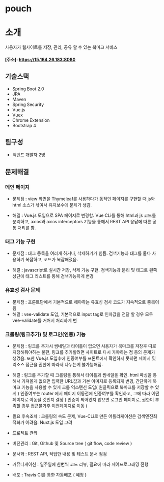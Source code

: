 # pouch 
# 소개
사용자가 웹사이트를 저장, 관리, 공유 할 수 있는 북마크 서비스

#### [주소]: https://15.164.26.183:8080

## 기술스택
* Spring Boot 2.0
* JPA
* Maven
* Spring Security
* Vue.js
* Vuex
* Chrome Extension
* Bootstrap 4

## 팀구성
* 백엔드 개발자 2명

## 문제해결

### 메인 페이지 

* 문제점 : view 화면을 Thymeleaf를 사용하다가 동적인 페이지를 구현할 때 js와 html 소스가 섞여서 유지보수에 문제가 생김. 

* 해결 : Vue.js 도입으로 SPA 페이지로 변경함. Vue CLi를 통해 html과 js 코드를 분리하고, axios와 axios interceptors 
기능을 통해서 REST API 응답에 따른 공통 처리를 함.

### 태그 기능 구현

* 문제점 : 태그 등록을 여러개 하거나, 삭제하기가 힘듬. 검색기능과 태그를 둘다 사용하기 복잡하고, 코드가 복잡해졌음.

* 해결 :  javascript로 실시간 저장, 삭제 기능 구현. 검색기능과 분리 및 태그로 왼쪽상단에 태그 리스트를 통해 검색가능하게 변경

### 유효성 검사 문제

* 문제점 : 프론트단에서 기본적으로 해야하는 유효성 검사 코드가 지속적으로 중복이 됨
* 해결 : vee-validate 도입, 기본적으로 input tag로 인자값을 전달 할 경우 모두 vee-validate를 거쳐서 처리하게 변

### 크롤링(링크추가) 및 로그인(인증) 기능 

* 문제점 : 링크를 추가시 썸네일과 타이틀이 없으면 사용자가 북마크를 저장후 따로 지정해줘야하는 불편, 링크를 추가할려면 사이트로 다시 가야하는 점 등의 문제가 생겼음. 
또한 Vue.js 도입후에 인증여부를 프론트에서 확인하지 못하면 페이지 및 리소스 접근을 권한에 따라서 나누는게 불가능해짐.

* 해결 : 링크를 추가할 때 크롤링을 통해서 타이틀과 썸네일을 확인. html 파싱을 통해서 가져올게 없으면 입력한 URL값과 기본 이미지로 등록되게 변경, 간단하게 북마크 기능을 사용할 수 있게 크롬 익스텐션 도입( 원클릭으로 북마크를 저장할 수 있게 ) 인증여부는 router 에서 페이지 이동전에 인증여부를 확인하고, 그에 따라 어떤 페이지로 이동될 것인지 결정 ( 인증이 되어있지 않으면 로그인 페이지로, 권한이 부족할 경우 접근불가후 이전페이지로 이동 ) 

* 필요 후속조치 : 크롤링의 속도 문제, Vue-CLi로 만든 어플리케이션은 검색엔진최적화가 어려움. Nuxt.js 도입 고려
 
* 프로젝트 관리 
* 버전관리 : Git, Github 및 Source tree ( git flow, code review )
* 문서화 : REST API, 작업한 내용 및 테스트 문서 점검
* 커뮤니케이션 : 일주일에 한번씩 코드 리뷰, 필요에 따라 페어프로그래밍 진행
* 배포 : Travis CI를 통한 자동배포 ( 예정 )

